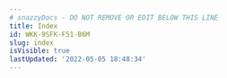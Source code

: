 ```yaml
---
# snazzyDocs - DO NOT REMOVE OR EDIT BELOW THIS LINE
title: Index
id: WKK-9SFK-F51-B6M
slug: index
isVisible: true
lastUpdated: '2022-05-05 18:48:34'
---
```

